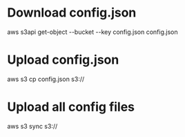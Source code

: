 # Download config.json

aws s3api get-object --bucket <bucket-name> --key config.json config.json

# Upload config.json

aws s3 cp config.json s3://<bucket-name>

# Upload all config files

aws s3 sync <folder-name> s3://<bucket-name>
